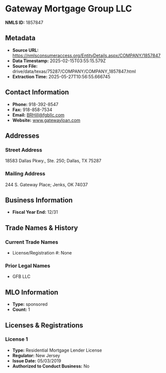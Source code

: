 # Gateway Mortgage Group LLC

**NMLS ID:** 1857847

## Metadata
- **Source URL:** https://nmlsconsumeraccess.org/EntityDetails.aspx/COMPANY/1857847
- **Data Timestamp:** 2025-02-15T03:55:15.579Z
- **Source File:** drive/data/texas/75287/COMPANY/COMPANY_1857847.html
- **Extraction Time:** 2025-05-27T10:56:55.666745

## Contact Information
- **Phone:** 918-392-8547
- **Fax:** 918-858-7534
- **Email:** BRHill@fgbllc.com
- **Website:** www.gatewayloan.com

## Addresses
### Street Address
18583 Dallas Pkwy., Ste. 250; Dallas, TX 75287

### Mailing Address
244 S. Gateway Place; Jenks, OK 74037

## Business Information
- **Fiscal Year End:** 12/31

## Trade Names & History
### Current Trade Names
- License/Registration #: None

### Prior Legal Names
- GFB LLC

## MLO Information
- **Type:** sponsored
- **Count:** 1

## Licenses & Registrations

### License 1
- **Type:** Residential Mortgage Lender License
- **Regulator:** New Jersey
- **Issue Date:** 05/03/2019
- **Authorized to Conduct Business:** No
